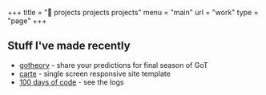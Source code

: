 +++
title = "💪 projects projects projects"
menu = "main"
url = "work"
type = "page"
+++

## Stuff I've made recently

* [gotheory](https://gotheory.fun/) - share your predictions for final season of GoT
* [carte](https://carte-theme.netlify.com/) - single screen responsive site template
* [100 days of code](https://github.com/EffingKay/100-days-of-code/blob/master/log.md) - see the logs